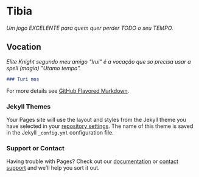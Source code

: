 # Tibia

_Um jogo EXCELENTE para quem quer perder TODO o seu TEMPO._

## Vocation

_Elite Knight segundo meu amigo "Irui" é a vocação que so precisa usar a spell (magia) "Utamo tempo"._

```markdown
### Turi mos
```

For more details see [GitHub Flavored Markdown](https://guides.github.com/features/mastering-markdown/).

### Jekyll Themes

Your Pages site will use the layout and styles from the Jekyll theme you have selected in your [repository settings](https://github.com/Futikitus/Turi-mos-/settings). The name of this theme is saved in the Jekyll `_config.yml` configuration file.

### Support or Contact

Having trouble with Pages? Check out our [documentation](https://docs.github.com/categories/github-pages-basics/) or [contact support](https://support.github.com/contact) and we’ll help you sort it out.
